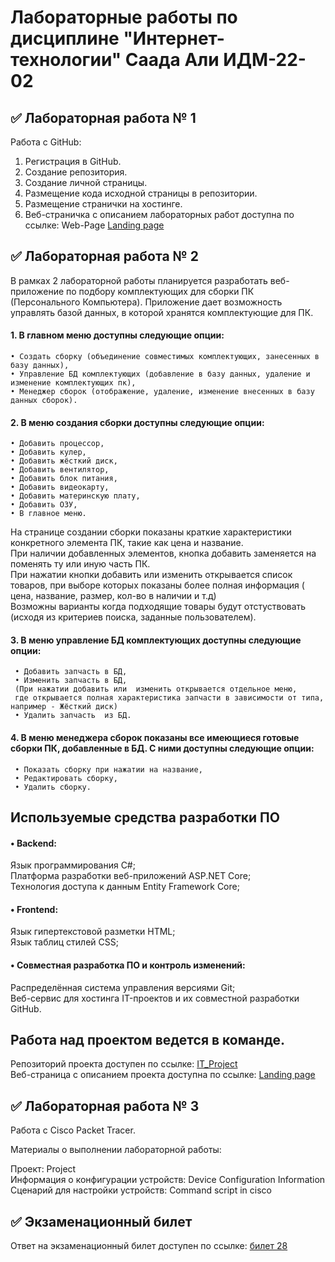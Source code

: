 # Лабораторные работы по дисциплине "Интернет-технологии" Саада Али ИДМ-22-02
## ✅ Лабораторная работа № 1
Работа с GitHub:

1. Регистрация в GitHub.  
2. Создание репозитория.  
3. Создание личной страницы.  
4. Размещение кода исходной страницы в репозитории.  
5. Размещение странички на хостинге.  
6. Веб-страничка с описанием лабораторных работ доступна по ссылке: Web-Page <a href=https://github.com/GerardoGerardi/IT-technology-workout> Landing page  </a>     


## ✅ Лабораторная работа № 2  
   В рамках 2 лабораторной работы планируется разработать веб-приложение по подбору комплектующих для сборки ПК (Персонального Компьютера). Приложение дает возможность управлять базой данных, в которой хранятся комплектующие для ПК.  
 #### 1. В главном меню доступны следующие опции:  
 
    • Создать сборку (объединение совместимых комплектующих, занесенных в базу данных),    
    • Управление БД комплектующих (добавление в базу данных, удаление и изменение комплектующих пк),     
    • Менеджер сборок (отображение, удаление, изменение внесенных в базу данных сборок).  
    
 #### 2. В меню создания сборки доступны следующие опции:
 
    • Добавить процессор,  
    • Добавить кулер,    
    • Добавить жёсткий диск,    
    • Добавить вентилятор,    
    • Добавить блок питания,    
    • Добавить видеокарту,    
    • Добавить материнскую плату,    
    • Добавить ОЗУ,    
    • В главное меню.   
  
   На странице создании сборки показаны краткие характеристики конкретного элемента ПК, такие как цена и название.   
   При наличии добавленных элементов, кнопка добавить заменяется на поменять ту или иную часть ПК.   
   При нажатии кнопки добавить или изменить открывается список товаров, при выборе которых показаны более полная информация ( цена, название, размер, кол-во в наличии и т.д)  
   Возможны варианты когда подходящие товары будут отстуствовать (исходя из критериев поиска, заданные пользователем).
 #### 3. В меню управление БД комплектующих доступны следующие опции: 
     • Добавить запчасть в БД, 
     • Изменить запчасть в БД,
     (При нажатии добавить или  изменить открывается отдельное меню, 
     где открывается полная характеристика запчасти в зависимости от типа, например - Жёсткий диск)
     • Удалить запчасть  из БД.
     
 #### 4. В меню менеджера сборок показаны все имеющиеся готовые сборки ПК, добавленные в БД. С ними доступны следующие опции:
     • Показать сборку при нажатии на название,
     • Редактировать сборку,
     • Удалить сборку.  
 
 
## Используемые средства разработки ПО
#### • Backend:  
Язык программирования С#;  
Платформа разработки веб-приложений ASP.NET Core;  
Технология доступа к данным Entity Framework Core;  

#### • Frontend:
Язык гипертекстовой разметки HTML;  
Язык таблиц стилей CSS;  

#### • Совместная разработка ПО и контроль изменений:  
Распределённая система управления версиями Git;  
Веб-сервис для хостинга IT-проектов и их совместной разработки GitHub.  
## Работа над проектом ведется в команде.  
Репозиторий проекта доступен по ссылке:  <a href=https://github.com/S7yka4/IT_Project> IT_Project  </a>  
Веб-страница с описанием проекта доступна по ссылке:  <a href=https://github.com/GerardoGerardi/IT-technology-workout> Landing page  </a>    


## ✅ Лабораторная работа № 3  
Работа с Сisco Packet Tracer.

Материалы о выполнении лабораторной работы:

Проект: Project  
Информация о конфигурации устройств: Device Configuration Information  
Сценарий для настройки устройств: Command script in cisco  
## ✅ Экзаменационный билет
Ответ на экзаменационный билет доступен по ссылке: <a href=https://github.com/stankin/inet-2022/wiki/exam28> билет 28 </a>
